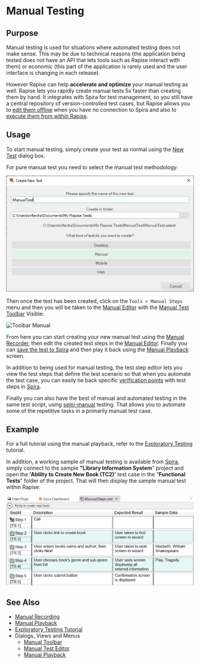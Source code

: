 # Manual Testing

## Purpose

Manual testing is used for situations where automated testing does not make sense. This may be due to technical reasons (the application being tested does not have an API that lets tools such as Rapise interact with them) or economic (this part of the application is rarely used and the user interface is changing in each release).

However Rapise can help **accelerate and optimize** your manual testing as well. Rapise lets you rapidly create manual tests 5x faster than creating them by hand. It integrates with Spira for test management, so you still have a central repository of version-controlled test cases, but Rapise allows you to [edit them offline](manual_test_editor.md) when you have no connection to Spira and also to [execute them from within Rapise](manual_playback.md).

## Usage

To start manual testing, simply create your test as normal using the [New Test](create_a_new_test.md) dialog box.

For pure manual test you need to select the manual test methodology:

![Manual Methodology](./img/manual_testing_methodology.png)

Then once the test has been created, click on the `Tools > Manual Steps` menu and then you will be taken to the [Manual Editor](manual_test_editor.md) with the [Manual Test Toolbar](menu_and_toolbars.md#manual-toolbar) Visible:

![Toolbar Manual](./img/manual_testing1.png)

From here you can start creating your new manual test using the [Manual Recorder](manual_testing_recording.md), then edit the created test steps in the [Manual Editor](manual_test_editor.md). Finally you can [save the test to Spira](spiratest_integration.md) and then play it back using the [Manual Playback](manual_playback.md) screen.

In addition to being used for manual testing, the test step editor lets you view the test steps that define the test scenario so that when you automate the test case, you can easily tie back specific [verification points](checkpoints.md) with test steps in [Spira](spiratest_integration.md).

Finally you can also have the best of manual and automated testing in the same test script, using [semi-manual](semi_manual_testing.md) testing. That allows you to automate some of the repetitive tasks in a primarily manual test case.

## Example

For a full tutorial using the manual playback, refer to the [Exploratory Testing](tutorial_exploratory_testing.md) tutorial.

In addition, a working sample of manual testing is available from [Spira](spira_dashboard.md), simply connect to the sample **"Library Information System**" project and open the **'Ability to Create New Book (TC2)'** test case in the "**Functional Tests**" folder of the project. That will then display the sample manual test within Rapise:

![manual_test_editor_sample](./img/manual_testing2.png)

## See Also

- [Manual Recording](manual_testing_recording.md)
- [Manual Playback](manual_testing_playback.md)
- [Exploratory Testing Tutorial](tutorial_custom_library.md)
- Dialogs, Views and Menus
    - [Manual Toolbar](menu_and_toolbars.md#manual-toolbar)
    - [Manual Test Editor](manual_test_editor.md)
    - [Manual Playback](manual_playback.md)
